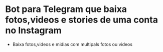 # Bot para Telegram que baixa fotos,videos e stories de uma conta no Instagram

- Baixa fotos,videos e midias com multipals fotos ou videos
